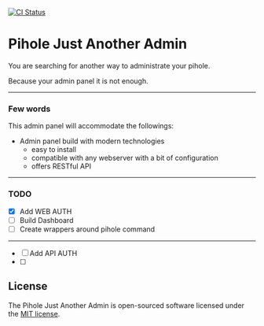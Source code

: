 
[![CI Status](https://github.com/MiddleCloud/pihole-admin/workflows/tests/badge.svg)](https://github.com/MiddleCloud/pihole-admin/actions)

# Pihole Just Another Admin

You are searching for another way to administrate your pihole.

Because your admin panel it is not enough.

---
### Few words
This admin panel will accommodate the followings:

- Admin panel build with modern technologies
    - easy to install
    - compatible with any webserver with a bit of configuration
    - offers RESTful API
    
---

### TODO
- [x] Add WEB AUTH
- [ ] Build Dashboard
- [ ] Create wrappers around pihole command
---
- [ ] Add API AUTH
- [ ]  


## License

The Pihole Just Another Admin is open-sourced software licensed under the [MIT license](https://opensource.org/licenses/MIT).
